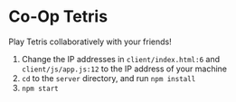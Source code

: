 # Co-Op Tetris

Play Tetris collaboratively with your friends!

1. Change the IP addresses in `client/index.html:6` and `client/js/app.js:12` to the IP address of your machine
1. `cd` to the `server` directory, and run `npm install`
1. `npm start`